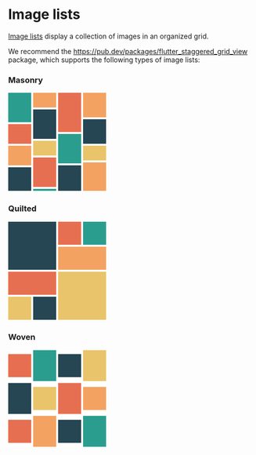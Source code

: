 <!--docs:
title: "Image lists"
layout: detail
section: components
excerpt: "Image lists display a collection of images in an organized grid."
iconId:
path: /catalog/image-lists/
-->

# Image lists

[Image lists](https://material.io/components/image-lists/) display a collection of images in an organized grid.

We recommend the https://pub.dev/packages/flutter_staggered_grid_view package, which supports the following types of image lists:

### Masonry

![masonry](assets/image_lists/flutter_staggered_grid_view_masonry.png)

### Quilted

![quilted](assets/image_lists/flutter_staggered_grid_view_quilted.png)

### Woven

![woven](assets/image_lists/flutter_staggered_grid_view_woven.png)

